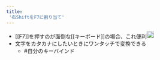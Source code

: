 ```yaml
---
title:
 '右ShiftをF7に割り当て'
---
```


- [[F7]]を押すのが面倒な[[キーボード]]の場合、これ便利<img src='https://scrapbox.io/api/pages/blu3mo-public/blu3mo/icon' alt='blu3mo.icon' height="19.5"/>
- 文字をカタカナにしたいときにワンタッチで変換できる
    - #自分のキーバインド
